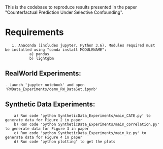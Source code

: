 This is the codebase to reproduce results presented in the paper "Counterfactual Prediction Under Selective Confounding".
# Requirements
	   1. Anaconda (includes jupyter, Python 3.6). Modules required must be installed using "conda install MODULENAME":
		       a) pandas
		       b) lightgbm

## RealWorld Experiments:
	- Launch 'jupyter notebook' and open 'RWData_Experiments/demo_RW_DataSet.ipynb'
		 

## Synthetic Data Experiments:
		a) Run code 'python SyntheticData_Experiments/main_CATE.py' to generate data for Figure 2 in paper
		b) Run code 'python SyntheticData_Experiments/main_correlation.py' to generate data for Figure 3 in paper
		c) Run code 'python SyntheticData_Experiments/main_kz.py' to generate data for Figure 4 in paper
		d) Run code 'python plotting' to get the plots
 

